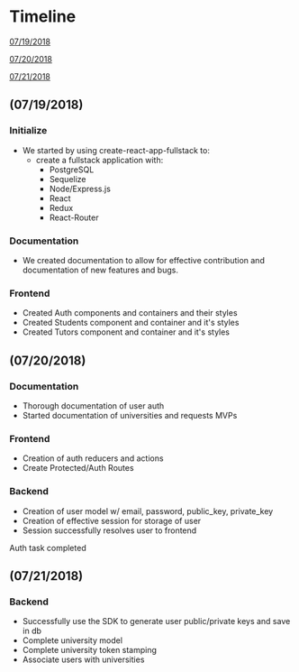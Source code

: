 # Timeline
[07/19/2018](#07192018)

[07/20/2018](#07202018)

[07/21/2018](#07212018)

<a name="07192018"></a>
## (07/19/2018)

### Initialize
- We started by using create-react-app-fullstack to:
  - create a fullstack application with:
    - PostgreSQL
    - Sequelize
    - Node/Express.js
    - React
    - Redux
    - React-Router

### Documentation
- We created documentation to allow for effective contribution and documentation of new features and bugs.

### Frontend
- Created Auth components and containers and their styles
- Created Students component and container and it's styles
- Created Tutors component and container and it's styles

<a name="07202018"></a>
## (07/20/2018)

### Documentation
- Thorough documentation of user auth
- Started documentation of universities and requests MVPs

### Frontend
- Creation of auth reducers and actions
- Create Protected/Auth Routes
### Backend
- Creation of user model w/ email, password, public_key, private_key
- Creation of effective session for storage of user
- Session successfully resolves user to frontend

Auth task completed
<a name="07202018"></a>
## (07/21/2018)

### Backend
- Successfully use the SDK to generate user public/private keys and save in db
- Complete university model
- Complete university token stamping
- Associate users with universities
